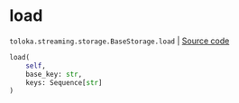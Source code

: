 # load
`toloka.streaming.storage.BaseStorage.load` | [Source code](https://github.com/Toloka/toloka-kit/blob/v1.1.2/src/streaming/storage.py#L34)

```python
load(
    self,
    base_key: str,
    keys: Sequence[str]
)
```

